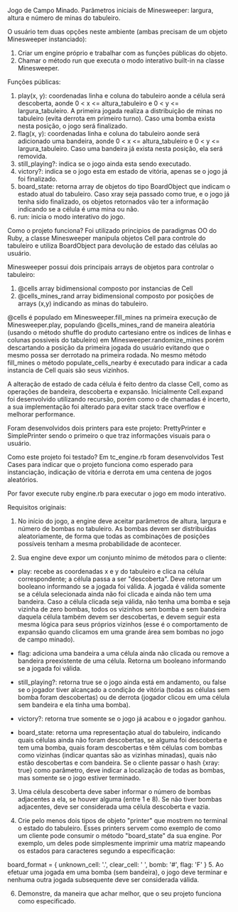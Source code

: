Jogo de Campo Minado. Parâmetros iniciais de Minesweeper: largura, altura e número de minas do tabuleiro.

O usuário tem duas opções neste ambiente (ambas precisam de um objeto Minesweeper instanciado):
1. Criar um engine próprio e trabalhar com as funções públicas do objeto.
2. Chamar o método run que executa o modo interativo built-in na classe Minesweeper.

Funções públicas:
1. play(x, y): coordenadas linha e coluna do tabuleiro aonde a célula será descoberta, aonde 0 < x <= altura_tabuleiro e 0 < y <= largura_tabuleiro. A primeira jogada realiza a distribuição de minas no tabuleiro (evita derrota em primeiro turno). Caso uma bomba exista nesta posição, o jogo será finalizado.
2. flag(x, y): coordenadas linha e coluna do tabuleiro aonde será adicionado uma bandeira, aonde 0 < x <= altura_tabuleiro e 0 < y <= largura_tabuleiro. Caso uma bandeira já exista nesta posição, ela será removida.
3. still_playing?: indica se o jogo ainda esta sendo executado.
4. victory?: indica se o jogo esta em estado de vitória, apenas se o jogo já foi finalizado.
5. board_state: retorna array de objetos do tipo BoardObject que indicam o estado atual do tabuleiro. Caso xray seja passado como true, e o jogo já tenha sido finalizado, os objetos retornados vão ter a informação indicando se a célula é uma mina ou não.
6. run: inicia o modo interativo do jogo.

Como o projeto funciona?
Foi utilizado principios de paradigmas OO do Ruby, a classe Minesweeper manipula objetos Cell para controle do tabuleiro e utiliza BoardObject para devolução de estado das células ao usuário.

Minesweeper possui dois principais arrays de objetos para controlar o tabuleiro: 
1. @cells array bidimensional composto por instancias de Cell
2. @cells_mines_rand array bidimensional composto por posições de arrays (x,y) indicando as minas do tabuleiro.

@cells é populado em Minesweeper.fill_mines na primeira execução de Minesweeper.play, populando @cells_mines_rand de maneira aleatória (usando o método shuffle do produto cartesiano entre os indices de linhas e colunas possiveis do tabuleiro) em Minesweeper.randomize_mines porém descartando a posição da primeira jogada do usuário evitando que o mesmo possa ser derrotado na primeira rodada. No mesmo método fill_mines o método populate_cells_nearby é executado para indicar a cada instancia de Cell quais são seus vizinhos.

A alteração de estado de cada célula é feito dentro da classe Cell, como as operações de bandeira, descoberta e expansão. Inicialmente Cell.expand foi desenvolvido utilizando recursão, porém como o de chamadas é incerto, a sua implementação foi alterado para evitar stack trace overflow e melhorar performance.

Foram desenvolvidos dois printers para este projeto: PrettyPrinter e SimplePrinter sendo o primeiro o que traz informações visuais para o usuário.

Como este projeto foi testado?
Em tc_engine.rb foram desenvolvidos Test Cases para indicar que o projeto funciona como esperado para instanciação, indicação de vitória e derrota em uma centena de jogos aleatórios.

Por favor execute ruby engine.rb para executar o jogo em modo interativo.

Requisitos originais:

1. No início do jogo, a engine deve aceitar parâmetros de altura, largura e número de bombas no tabuleiro. As bombas devem ser distribuídas aleatoriamente, de forma que todas as combinações de posições possíveis tenham a mesma probabilidade de acontecer.

2. Sua engine deve expor um conjunto mínimo de métodos para o cliente:

  - play: recebe as coordenadas x e y do tabuleiro e clica na célula correspondente; a célula passa a ser "descoberta". Deve retornar um booleano informando se a jogada foi válida. A jogada é válida somente se a célula selecionada ainda não foi clicada e ainda não tem uma bandeira. Caso a célula clicada seja válida, não tenha uma bomba e seja vizinha de zero bombas, todos os vizinhos sem bomba e sem bandeira daquela célula também devem ser descobertas, e devem seguir esta mesma lógica para seus próprios vizinhos (esse é o comportamento de expansão quando clicamos em uma grande área sem bombas no jogo de campo minado).

  - flag: adiciona uma bandeira a uma célula ainda não clicada ou remove a bandeira preexistente de uma célula. Retorna um booleano informando se a jogada foi válida.

  - still_playing?: retorna true se o jogo ainda está em andamento, ou false se o jogador tiver alcançado a condição de vitória (todas as células sem bomba foram descobertas) ou de derrota (jogador clicou em uma célula sem bandeira e ela tinha uma bomba).

  - victory?: retorna true somente se o jogo já acabou e o jogador ganhou.

  - board_state: retorna uma representação atual do tabuleiro, indicando quais células ainda não foram descobertas, se alguma foi descoberta e tem uma bomba, quais foram descobertas e têm células com bombas como vizinhas (indicar quantas são as vizinhas minadas), quais não estão descobertas e com bandeira. Se o cliente passar o hash {xray: true} como parâmetro, deve indicar a localização de todas as bombas, mas somente se o jogo estiver terminado.


3. Uma célula descoberta deve saber informar o número de bombas adjacentes a ela, se houver alguma (entre 1 e 8). Se não tiver bombas adjacentes, deve ser considerada uma célula descoberta e vazia.

4. Crie pelo menos dois tipos de objeto "printer" que mostrem no terminal o estado do tabuleiro. Esses printers servem como exemplo de como um cliente pode consumir o método "board_state" da sua engine. Por exemplo, um deles pode simplesmente imprimir uma matriz mapeando os estados para caracteres segundo a especificação:

board_format = {
  unknown_cell: '.',
  clear_cell: ' ',
  bomb: '#',
  flag: 'F'
}
5. Ao efetuar uma jogada em uma bomba (sem bandeira), o jogo deve terminar e nenhuma outra jogada subsequente deve ser considerada válida.

6. Demonstre, da maneira que achar melhor, que o seu projeto funciona como especificado.
